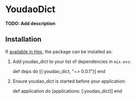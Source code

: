 # YoudaoDict

**TODO: Add description**

## Installation

If [available in Hex](https://hex.pm/docs/publish), the package can be installed as:

  1. Add youdao_dict to your list of dependencies in `mix.exs`:

        def deps do
          [{:youdao_dict, "~> 0.0.1"}]
        end

  2. Ensure youdao_dict is started before your application:

        def application do
          [applications: [:youdao_dict]]
        end

